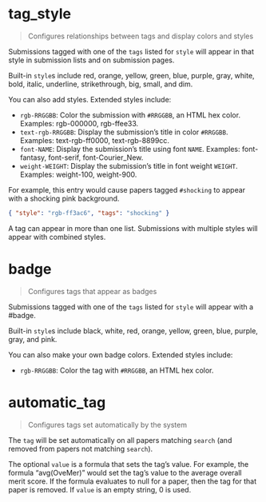 # tag_style

> Configures relationships between tags and display colors and styles

Submissions tagged with one of the `tags` listed for `style` will appear in
that style in submission lists and on submission pages.

Built-in `style`s include
<span class="taghh tagbg tag-red">red</span>,
<span class="taghh tagbg tag-orange">orange</span>,
<span class="taghh tagbg tag-yellow">yellow</span>,
<span class="taghh tagbg tag-green">green</span>,
<span class="taghh tagbg tag-blue">blue</span>,
<span class="taghh tagbg tag-purple">purple</span>,
<span class="taghh tagbg tag-gray">gray</span>,
<span class="taghh tagbg tag-white">white</span>,
<span class="taghh tag-bold">bold</span>,
<span class="taghh tag-italic">italic</span>,
<span class="taghh tag-underline">underline</span>,
<span class="taghh tag-strikethrough">strikethrough</span>,
<span class="taghh tag-big">big</span>,
<span class="taghh tag-small">small</span>, and
<span class="taghh tag-dim">dim</span>.

You can also add styles. Extended styles include:

* `rgb-RRGGBB`: Color the submission with `#RRGGBB`, an HTML hex color.
  Examples: <span class="taghh tagbg dark tag-rgb-000000">rgb-000000</span>,
  <span class="taghh tagbg tag-rgb-ffee33">rgb-ffee33</span>.
* `text-rgb-RRGGBB`: Display the submission’s title in color `#RRGGBB`.
  Examples: <span class="taghh tag-text-rgb-ff0000">text-rgb-ff0000</span>,
  <span class="taghh tag-text-rgb-8899cc">text-rgb-8899cc</span>.
* `font-NAME`: Display the submission’s title using font `NAME`. Examples:
  <span class="taghh tag-font-fantasy">font-fantasy</span>,
  <span class="taghh tag-font-serif">font-serif</span>,
  <span class="taghh tag-font-Courier_New">font-Courier_New</span>.
* `weight-WEIGHT`: Display the submission’s title in font weight `WEIGHT`.
  Examples: <span class="taghh tag-weight-100">weight-100</span>,
  <span class="taghh tag-weight-900">weight-900</span>.

For example, this entry would cause papers tagged `#shocking` to appear with a
<span class="taghh tagbg dark tag-rgb-ff3ac6">shocking pink background</span>.

```json
{ "style": "rgb-ff3ac6", "tags": "shocking" }
```

A tag can appear in more than one list.
Submissions with multiple styles will appear with
<span class="taghh tagbg tag-red tag-orange tag-underline">combined styles</span>.


# badge

> Configures tags that appear as badges

Submissions tagged with one of the `tags` listed for `style` will appear with
a <span class="badge">#badge</span>.

Built-in `style`s include
<span class="badge badge-black">black</span>,
<span class="badge badge-white">white</span>,
<span class="badge badge-red">red</span>,
<span class="badge badge-orange">orange</span>,
<span class="badge badge-yellow">yellow</span>,
<span class="badge badge-green">green</span>,
<span class="badge badge-blue">blue</span>,
<span class="badge badge-purple">purple</span>,
<span class="badge badge-gray">gray</span>, and
<span class="badge badge-pink">pink</span>.

You can also make your own badge colors. Extended styles include:

* `rgb-RRGGBB`: Color the tag with `#RRGGBB`, an HTML hex color.


# automatic_tag

> Configures tags set automatically by the system

The `tag` will be set automatically on all papers matching `search` (and
removed from papers not matching `search`).

The optional `value` is a formula that sets the tag’s value. For example, the
formula “avg(OveMer)” would set the tag’s value to the average overall merit
score. If the formula evaluates to null for a paper, then the tag for that
paper is removed. If `value` is an empty string, 0 is used.
